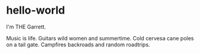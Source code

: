 # hello-world

I'm THE Garrett.

Music is life.
Guitars wild women and summertime.
Cold cervesa cane poles on a tail gate.
Campfires backroads and random roadtrips.
